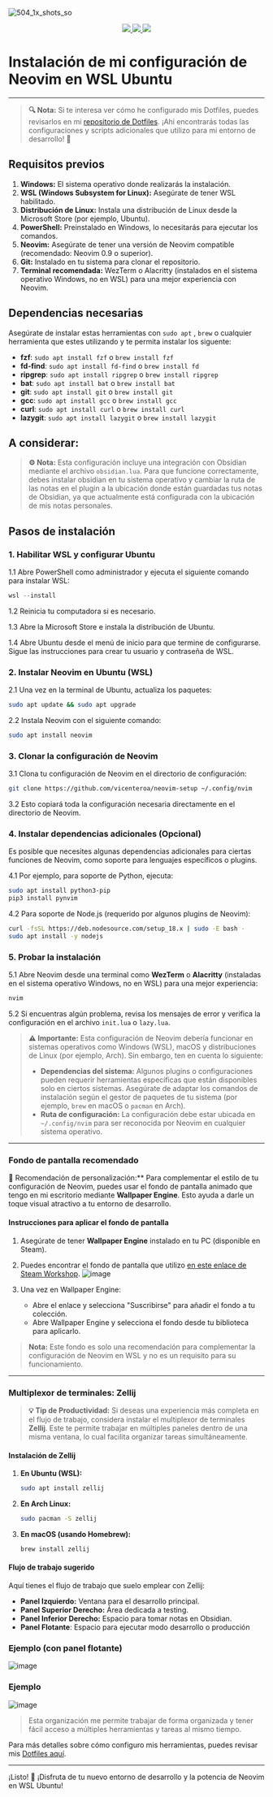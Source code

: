 ![504_1x_shots_so](https://github.com/user-attachments/assets/9b653d55-7855-4700-82b9-e26789cab8d1)
<p align="center">
  <a href="https://dotfyle.com/vicenteroa/neovim-setup">
    <img src="https://dotfyle.com/vicenteroa/neovim-setup/badges/plugins?style=flat" />
  </a>
  <a href="https://dotfyle.com/vicenteroa/neovim-setup">
    <img src="https://dotfyle.com/vicenteroa/neovim-setup/badges/plugin-manager?style=flat" />
  </a>
  <a href="https://github.com/vicenteroa/Dotfiles">
    <img src="https://img.shields.io/badge/Dotfiles-Vicente%20Roa-blue?style=flat-square&logo=neovim&logoColor=blue" />
  </a>
</p>

# Instalación de mi configuración de Neovim en WSL Ubuntu

---
> **🔍 Nota:** Si te interesa ver cómo he configurado mis Dotfiles, puedes revisarlos en mi [repositorio de Dotfiles](https://github.com/vicenteroa/Dotfiles). ¡Ahí encontrarás todas las configuraciones y scripts adicionales que utilizo para mi entorno de desarrollo! 🚀

## Requisitos previos

1. **Windows:** El sistema operativo donde realizarás la instalación.
2. **WSL (Windows Subsystem for Linux):** Asegúrate de tener WSL habilitado.
3. **Distribución de Linux:** Instala una distribución de Linux desde la Microsoft Store (por ejemplo, Ubuntu).
4. **PowerShell:** Preinstalado en Windows, lo necesitarás para ejecutar los comandos.
5. **Neovim:** Asegúrate de tener una versión de Neovim compatible (recomendado: Neovim 0.9 o superior).
6. **Git:** Instalado en tu sistema para clonar el repositorio.
7. **Terminal recomendada:** WezTerm o Alacritty (instalados en el sistema operativo Windows, no en WSL) para una mejor experiencia con Neovim.

## Dependencias necesarias

Asegúrate de instalar estas herramientas con `sudo apt` , `brew` o cualquier herramienta que estes utilizando y te permita instalar los siguente:

- **fzf**: `sudo apt install fzf` o `brew install fzf`
- **fd-find**: `sudo apt install fd-find` o `brew install fd`
- **ripgrep**: `sudo apt install ripgrep` o `brew install ripgrep`
- **bat**: `sudo apt install bat` o `brew install bat`
- **git**: `sudo apt install git` o `brew install git`
- **gcc**: `sudo apt install gcc` o `brew install gcc`
- **curl**: `sudo apt install curl` o `brew install curl`
- **lazygit**: `sudo apt install lazygit` o `brew install lazygit`

## A considerar:

> **⚙️ Nota:** Esta configuración incluye una integración con Obsidian mediante el archivo `obsidian.lua`. Para que funcione correctamente, debes instalar obsidian en tu sistema operativo y cambiar la ruta de las notas en el plugin a la ubicación donde están guardadas tus notas de Obsidian, ya que actualmente está configurada con la ubicación de mis notas personales.
> 
## Pasos de instalación

### 1. Habilitar WSL y configurar Ubuntu

1.1 Abre PowerShell como administrador y ejecuta el siguiente comando para instalar WSL:

```powershell
wsl --install
```

1.2 Reinicia tu computadora si es necesario.

1.3 Abre la Microsoft Store e instala la distribución de Ubuntu.

1.4 Abre Ubuntu desde el menú de inicio para que termine de configurarse. Sigue las instrucciones para crear tu usuario y contraseña de WSL.

### 2. Instalar Neovim en Ubuntu (WSL)

2.1 Una vez en la terminal de Ubuntu, actualiza los paquetes:

```bash
sudo apt update && sudo apt upgrade
```

2.2 Instala Neovim con el siguiente comando:

```bash
sudo apt install neovim
```

### 3. Clonar la configuración de Neovim

3.1 Clona tu configuración de Neovim en el directorio de configuración:

```bash
git clone https://github.com/vicenteroa/neovim-setup ~/.config/nvim
```

3.2 Esto copiará toda la configuración necesaria directamente en el directorio de Neovim.

### 4. Instalar dependencias adicionales (Opcional)

Es posible que necesites algunas dependencias adicionales para ciertas funciones de Neovim, como soporte para lenguajes específicos o plugins.

4.1 Por ejemplo, para soporte de Python, ejecuta:

```bash
sudo apt install python3-pip
pip3 install pynvim
```

4.2 Para soporte de Node.js (requerido por algunos plugins de Neovim):

```bash
curl -fsSL https://deb.nodesource.com/setup_18.x | sudo -E bash -
sudo apt install -y nodejs
```

### 5. Probar la instalación

5.1 Abre Neovim desde una terminal como **WezTerm** o **Alacritty** (instaladas en el sistema operativo Windows, no en WSL) para una mejor experiencia:

```bash
nvim
```


5.2 Si encuentras algún problema, revisa los mensajes de error y verifica la configuración en el archivo `init.lua` o `lazy.lua`.

> **⚠️ Importante:** Esta configuración de Neovim debería funcionar en sistemas operativos como Windows (WSL), macOS y distribuciones de Linux (por ejemplo, Arch). Sin embargo, ten en cuenta lo siguiente:
>
> - **Dependencias del sistema:** Algunos plugins o configuraciones pueden requerir herramientas específicas que están disponibles solo en ciertos sistemas. Asegúrate de adaptar los comandos de instalación según el gestor de paquetes de tu sistema (por ejemplo, `brew` en macOS o `pacman` en Arch).
> - **Ruta de configuración:** La configuración debe estar ubicada en `~/.config/nvim` para ser reconocida por Neovim en cualquier sistema operativo.
---

### Fondo de pantalla recomendado

🎨 Recomendación de personalización:** Para complementar el estilo de tu configuración de Neovim, puedes usar el fondo de pantalla animado que tengo en mi escritorio mediante **Wallpaper Engine**. Esto ayuda a darle un toque visual atractivo a tu entorno de desarrollo.

#### Instrucciones para aplicar el fondo de pantalla

1. Asegúrate de tener **Wallpaper Engine** instalado en tu PC (disponible en Steam).
2. Puedes encontrar el fondo de pantalla que utilizo [en este enlace de Steam Workshop](https://steamcommunity.com/sharedfiles/filedetails/?id=3309706653).
![image](https://github.com/user-attachments/assets/83713c7c-c621-4093-82ff-202e58a49c1b)

4. Una vez en Wallpaper Engine:
   - Abre el enlace y selecciona "Suscribirse" para añadir el fondo a tu colección.
   - Abre Wallpaper Engine y selecciona el fondo desde tu biblioteca para aplicarlo.

> **Nota:** Este fondo es solo una recomendación para complementar la configuración de Neovim en WSL y no es un requisito para su funcionamiento.

---

### Multiplexor de terminales: Zellij

> **💡 Tip de Productividad:** Si deseas una experiencia más completa en el flujo de trabajo, considera instalar el multiplexor de terminales **Zellij**. Este te permite trabajar en múltiples paneles dentro de una misma ventana, lo cual facilita organizar tareas simultáneamente.

#### Instalación de Zellij

1. **En Ubuntu (WSL):**
   ```bash
   sudo apt install zellij
   ```

2. **En Arch Linux:**
   ```bash
   sudo pacman -S zellij
   ```

3. **En macOS (usando Homebrew):**
   ```bash
   brew install zellij
   ```

#### Flujo de trabajo sugerido

Aquí tienes el flujo de trabajo que suelo emplear con Zellij:

- **Panel Izquierdo:** Ventana para el desarrollo principal.
- **Panel Superior Derecho:** Área dedicada a testing.
- **Panel Inferior Derecho:** Espacio para tomar notas en Obsidian.
- **Panel Flotante**: Espacio para ejecutar modo desarrollo o producción

### Ejemplo (con panel flotante)
![image](https://github.com/user-attachments/assets/249df7a1-11bf-4b01-aa9f-3fabd087a761)


### Ejemplo
![image](https://github.com/user-attachments/assets/c7bdd09c-275f-4b57-92b6-534e742e9420)



> Esta organización me permite trabajar de forma organizada y tener fácil acceso a múltiples herramientas y tareas al mismo tiempo.

Para más detalles sobre cómo configuro mis herramientas, puedes revisar mis [Dotfiles aquí](https://github.com/vicenteroa/Dotfiles).

---


¡Listo! 🏯 ¡Disfruta de tu nuevo entorno de desarrollo y la potencia de Neovim en WSL Ubuntu!
